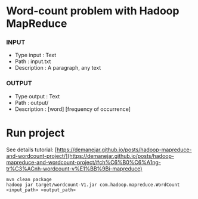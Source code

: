 # Word-count problem with Hadoop MapReduce

### INPUT
- Type input : Text 
- Path : input.txt
- Description : A paragraph, any text

### OUTPUT
- Type output : Text
- Path : output/
- Description : [word] [frequency of occurrence]

# Run project
See details tutorial: [https://demanejar.github.io/posts/hadoop-mapreduce-and-wordcount-project/](https://demanejar.github.io/posts/hadoop-mapreduce-and-wordcount-project/#ch%C6%B0%C6%A1ng-tr%C3%ACnh-wordcount-v%E1%BB%9Bi-mapreduce)

```
mvn clean package
hadoop jar target/wordcount-V1.jar com.hadoop.mapreduce.WordCount <input_path> <output_path>
```

